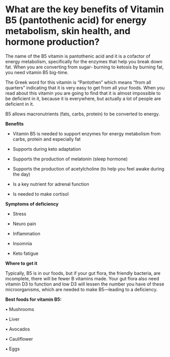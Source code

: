 # What are the key benefits of Vitamin B5 (pantothenic acid) for energy metabolism, skin health, and hormone production?

The name of the B5 vitamin is pantothenic acid and it is a cofactor of energy metabolism, specifically for the enzymes that help you break down fat. When you are converting from sugar- burning to ketosis by burning fat, you need vitamin B5 big-time.

The Greek word for this vitamin is “Pantothen” which means “from all quarters” indicating that it is very easy to get from all your foods. When you read about this vitamin you are going to find that it is almost impossible to be deficient in it, because it is everywhere, but actually a lot of people are deficient in it.

B5 allows macronutrients (fats, carbs, protein) to be converted to energy.

**Benefits**

- Vitamin B5 is needed to support enzymes for energy metabolism from carbs, protein and especially fat

- Supports during keto adaptation

- Supports the production of melatonin (sleep hormone)

- Supports the production of acetylcholine (to help you feel awake during the day)

- Is a key nutrient for adrenal function

- Is needed to make cortisol

**Symptoms of deficiency**

- Stress

- Neuro pain

- Inflammation

- Insomnia

- Keto fatigue

**Where to get it**

Typically, B5 is in our foods, but if your gut flora, the friendly bacteria, are incomplete, there will be fewer B vitamins made. Your gut flora also need vitamin D3 to function and low D3 will lessen the number you have of these microorganisms, which are needed to make B5—leading to a deficiency.

**Best foods for vitamin B5:**

• Mushrooms

• Liver

• Avocados

• Cauliflower

• Eggs
